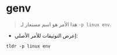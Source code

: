 # genv

> هذا الأمر هو اسم مستعار لـ `-p linux env`.

- إعرض التوثيقات للأمر الأصلي:

`tldr -p linux env`
